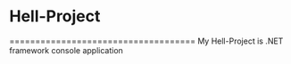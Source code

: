 # Hell-Project
                                                   
====================================
My Hell-Project is .NET framework console application 
                               
                                    
